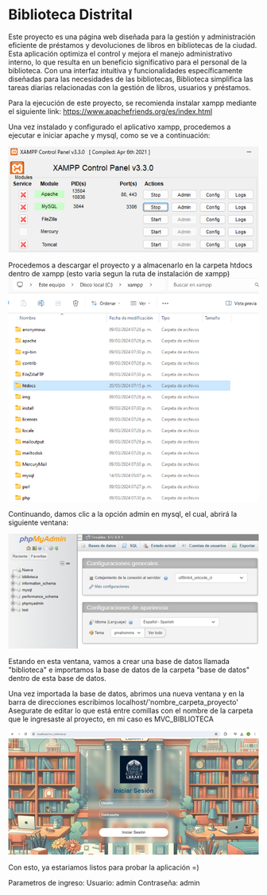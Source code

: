 # Biblioteca Distrital

Este proyecto es una página web diseñada para la gestión y administración eficiente de préstamos y devoluciones de libros en bibliotecas de la ciudad. Esta aplicación optimiza el control y mejora el manejo administrativo interno, lo que resulta en un beneficio significativo para el personal de la biblioteca. Con una interfaz intuitiva y funcionalidades específicamente diseñadas para las necesidades de las bibliotecas, Biblioteca simplifica las tareas diarias relacionadas con la gestión de libros, usuarios y préstamos.

Para la ejecución de este proyecto, se recomienda instalar xampp mediante el siguiente link: https://www.apachefriends.org/es/index.html

Una vez instalado y configurado el aplicativo xampp, procedemos a ejecutar e iniciar apache y mysql, como se ve a continuación:

![Imagen Xampp](https://github.com/AlejandroJC22/biblioteca-web/blob/main/public/img/git/xampp.png)

Procedemos a descargar el proyecto y a almacenarlo en la carpeta htdocs dentro de xampp (esto varia segun la ruta de instalación de xampp)
![Imagen Carpeta](https://github.com/AlejandroJC22/biblioteca-web/blob/main/public/img/git/htdocs.png)

Continuando, damos clic a la opción admin en mysql, el cual, abrirá la siguiente ventana:

![Imagen MySQL](https://github.com/AlejandroJC22/biblioteca-web/blob/main/public/img/git/php.png)

Estando en esta ventana, vamos a crear una base de datos llamada "biblioteca" e importamos la base de datos de la carpeta "base de datos" dentro de esta base de datos. 

Una vez importada la base de datos, abrimos una nueva ventana y en la barra de direcciones escribimos localhost/'nombre_carpeta_proyecto'
Asegurate de editar lo que está entre comillas con el nombre de la carpeta que le ingresaste al proyecto, en mi caso es MVC_BIBLIOTECA

![Imagen Inicial](https://github.com/AlejandroJC22/biblioteca-web/blob/main/public/img/git/initial.png)

Con esto, ya estariamos listos para probar la aplicación =)

Parametros de ingreso:
Usuario: admin
Contraseña: admin
